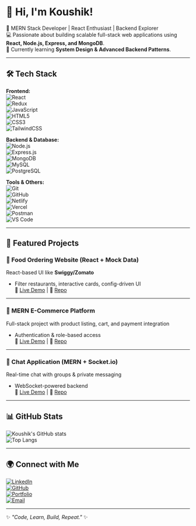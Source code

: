 # 👋 Hi, I'm Koushik!

🚀 MERN Stack Developer | React Enthusiast | Backend Explorer  
💻 Passionate about building scalable full-stack web applications using **React, Node.js, Express, and MongoDB**.  
🌱 Currently learning **System Design & Advanced Backend Patterns**.  

---

## 🛠️ Tech Stack  

**Frontend:**  
![React](https://img.shields.io/badge/-React-61DAFB?style=flat&logo=react&logoColor=000)  
![Redux](https://img.shields.io/badge/-Redux-764ABC?style=flat&logo=redux&logoColor=fff)  
![JavaScript](https://img.shields.io/badge/-JavaScript-F7DF1E?style=flat&logo=javascript&logoColor=000)  
![HTML5](https://img.shields.io/badge/-HTML5-E34F26?style=flat&logo=html5&logoColor=fff)  
![CSS3](https://img.shields.io/badge/-CSS3-1572B6?style=flat&logo=css3)  
![TailwindCSS](https://img.shields.io/badge/-TailwindCSS-38B2AC?style=flat&logo=tailwind-css&logoColor=fff)  

**Backend & Database:**  
![Node.js](https://img.shields.io/badge/-Node.js-339933?style=flat&logo=node.js&logoColor=fff)  
![Express.js](https://img.shields.io/badge/-Express.js-000?style=flat&logo=express)  
![MongoDB](https://img.shields.io/badge/-MongoDB-47A248?style=flat&logo=mongodb&logoColor=fff)  
![MySQL](https://img.shields.io/badge/-MySQL-4479A1?style=flat&logo=mysql&logoColor=fff)  
![PostgreSQL](https://img.shields.io/badge/-PostgreSQL-336791?style=flat&logo=postgresql&logoColor=fff)  

**Tools & Others:**  
![Git](https://img.shields.io/badge/-Git-F05032?style=flat&logo=git&logoColor=fff)  
![GitHub](https://img.shields.io/badge/-GitHub-181717?style=flat&logo=github)  
![Netlify](https://img.shields.io/badge/-Netlify-00C7B7?style=flat&logo=netlify&logoColor=fff)  
![Vercel](https://img.shields.io/badge/-Vercel-000?style=flat&logo=vercel&logoColor=fff)  
![Postman](https://img.shields.io/badge/-Postman-FF6C37?style=flat&logo=postman&logoColor=fff)  
![VS Code](https://img.shields.io/badge/-VS%20Code-007ACC?style=flat&logo=visual-studio-code&logoColor=fff)  

---

## 🚀 Featured Projects  

### 🍔 Food Ordering Website (React + Mock Data)  
React-based UI like **Swiggy/Zomato**  
- Filter restaurants, interactive cards, config-driven UI  
🔗 [Live Demo](https://demo-day1.netlify.app) | 📂 [Repo](https://github.com/demo/food-ordering-app)  

---

### 🛒 MERN E-Commerce Platform  
Full-stack project with product listing, cart, and payment integration  
- Authentication & role-based access  
🔗 [Live Demo](https://demo-ecommerce.netlify.app) | 📂 [Repo](https://github.com/demo/ecommerce-app)  

---

### 💬 Chat Application (MERN + Socket.io)  
Real-time chat with groups & private messaging  
- WebSocket-powered backend  
🔗 [Live Demo](https://demo-chat.netlify.app) | 📂 [Repo](https://github.com/demo/chat-app)  

---

## 📊 GitHub Stats  

![Koushik's GitHub stats](https://github-readme-stats.vercel.app/api?username=koushikbajpayee06&show_icons=true&theme=tokyonight)  
![Top Langs](https://github-readme-stats.vercel.app/api/top-langs/?username=koushikbajpayee06&layout=compact&theme=tokyonight)  

---

## 🌍 Connect with Me  

[![LinkedIn](https://img.shields.io/badge/-LinkedIn-blue?style=flat&logo=linkedin)](https://www.linkedin.com/in/koushikbajpayee07/)  
[![GitHub](https://img.shields.io/badge/-GitHub-black?style=flat&logo=github)](https://github.com/koushikbajpayee06)  
[![Portfolio](https://img.shields.io/badge/-Portfolio-black?style=flat&logo=firefox)](https://ephemeral-bienenstitch-ce9f73.netlify.app/)  
[![Email](https://img.shields.io/badge/-Email-D14836?style=flat&logo=gmail&logoColor=fff)](mailto:kbajpayee06@gmail.com)  

---

✨ *"Code, Learn, Build, Repeat."* ✨  
